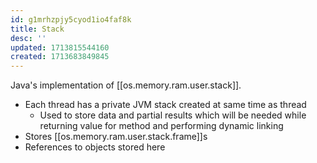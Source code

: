 ```yaml
---
id: g1mrhzpjy5cyod1io4faf8k
title: Stack
desc: ''
updated: 1713815544160
created: 1713683849845
---
```


Java's implementation of [[os.memory.ram.user.stack]].


- Each thread has a private JVM stack created at same time as thread
  - Used to store data and partial results which will be needed while returning value for method and performing dynamic linking
- Stores [[os.memory.ram.user.stack.frame]]s
- References to objects stored here
